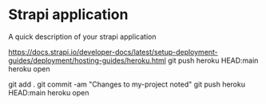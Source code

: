 # Strapi application

A quick description of your strapi application

https://docs.strapi.io/developer-docs/latest/setup-deployment-guides/deployment/hosting-guides/heroku.html
git push heroku HEAD:main
heroku open

git add .
git commit -am "Changes to my-project noted"
git push heroku HEAD:main
heroku open